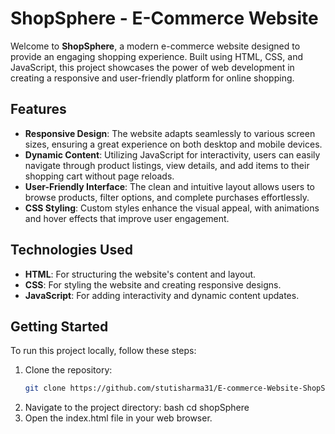 # ShopSphere - E-Commerce Website

Welcome to **ShopSphere**, a modern e-commerce website designed to provide an engaging shopping experience. Built using HTML, CSS, and JavaScript, this project showcases the power of web development in creating a responsive and user-friendly platform for online shopping.

## Features

- **Responsive Design**: The website adapts seamlessly to various screen sizes, ensuring a great experience on both desktop and mobile devices.
- **Dynamic Content**: Utilizing JavaScript for interactivity, users can easily navigate through product listings, view details, and add items to their shopping cart without page reloads.
- **User-Friendly Interface**: The clean and intuitive layout allows users to browse products, filter options, and complete purchases effortlessly.
- **CSS Styling**: Custom styles enhance the visual appeal, with animations and hover effects that improve user engagement.

## Technologies Used

- **HTML**: For structuring the website's content and layout.
- **CSS**: For styling the website and creating responsive designs.
- **JavaScript**: For adding interactivity and dynamic content updates.

## Getting Started

To run this project locally, follow these steps:

1. Clone the repository:
   ```bash
   git clone https://github.com/stutisharma31/E-commerce-Website-ShopSphere.git
2. Navigate to the project directory:
bash
cd shopSphere
3. Open the index.html file in your web browser.
